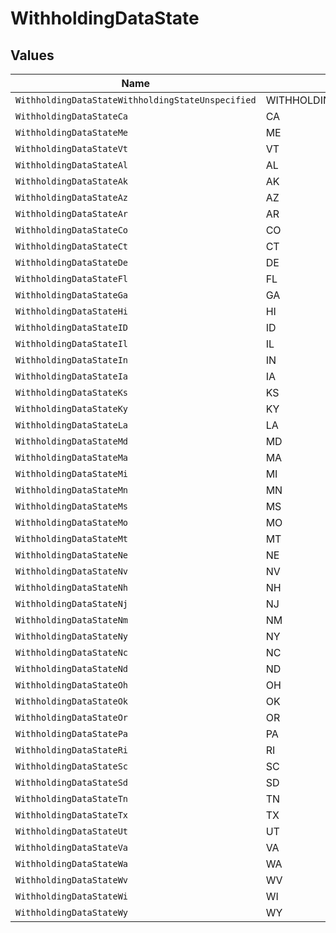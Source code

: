 # WithholdingDataState


## Values

| Name                                              | Value                                             |
| ------------------------------------------------- | ------------------------------------------------- |
| `WithholdingDataStateWithholdingStateUnspecified` | WITHHOLDING_STATE_UNSPECIFIED                     |
| `WithholdingDataStateCa`                          | CA                                                |
| `WithholdingDataStateMe`                          | ME                                                |
| `WithholdingDataStateVt`                          | VT                                                |
| `WithholdingDataStateAl`                          | AL                                                |
| `WithholdingDataStateAk`                          | AK                                                |
| `WithholdingDataStateAz`                          | AZ                                                |
| `WithholdingDataStateAr`                          | AR                                                |
| `WithholdingDataStateCo`                          | CO                                                |
| `WithholdingDataStateCt`                          | CT                                                |
| `WithholdingDataStateDe`                          | DE                                                |
| `WithholdingDataStateFl`                          | FL                                                |
| `WithholdingDataStateGa`                          | GA                                                |
| `WithholdingDataStateHi`                          | HI                                                |
| `WithholdingDataStateID`                          | ID                                                |
| `WithholdingDataStateIl`                          | IL                                                |
| `WithholdingDataStateIn`                          | IN                                                |
| `WithholdingDataStateIa`                          | IA                                                |
| `WithholdingDataStateKs`                          | KS                                                |
| `WithholdingDataStateKy`                          | KY                                                |
| `WithholdingDataStateLa`                          | LA                                                |
| `WithholdingDataStateMd`                          | MD                                                |
| `WithholdingDataStateMa`                          | MA                                                |
| `WithholdingDataStateMi`                          | MI                                                |
| `WithholdingDataStateMn`                          | MN                                                |
| `WithholdingDataStateMs`                          | MS                                                |
| `WithholdingDataStateMo`                          | MO                                                |
| `WithholdingDataStateMt`                          | MT                                                |
| `WithholdingDataStateNe`                          | NE                                                |
| `WithholdingDataStateNv`                          | NV                                                |
| `WithholdingDataStateNh`                          | NH                                                |
| `WithholdingDataStateNj`                          | NJ                                                |
| `WithholdingDataStateNm`                          | NM                                                |
| `WithholdingDataStateNy`                          | NY                                                |
| `WithholdingDataStateNc`                          | NC                                                |
| `WithholdingDataStateNd`                          | ND                                                |
| `WithholdingDataStateOh`                          | OH                                                |
| `WithholdingDataStateOk`                          | OK                                                |
| `WithholdingDataStateOr`                          | OR                                                |
| `WithholdingDataStatePa`                          | PA                                                |
| `WithholdingDataStateRi`                          | RI                                                |
| `WithholdingDataStateSc`                          | SC                                                |
| `WithholdingDataStateSd`                          | SD                                                |
| `WithholdingDataStateTn`                          | TN                                                |
| `WithholdingDataStateTx`                          | TX                                                |
| `WithholdingDataStateUt`                          | UT                                                |
| `WithholdingDataStateVa`                          | VA                                                |
| `WithholdingDataStateWa`                          | WA                                                |
| `WithholdingDataStateWv`                          | WV                                                |
| `WithholdingDataStateWi`                          | WI                                                |
| `WithholdingDataStateWy`                          | WY                                                |
